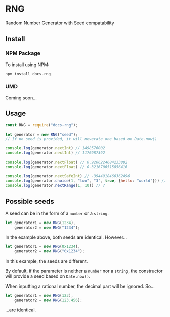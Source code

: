 # RNG
Random Number Generator with Seed compatability

## Install
### NPM Package
To install using NPM:

    npm install docs-rng

### UMD
Coming soon...

## Usage
```javascript
const RNG = require("docs-rng");

let generator = new RNG("seed");
// If no seed is provided, it will neverate one based on Date.now()

console.log(generator.nextInt) // 1498576002
console.log(generator.nextInt) // 1176987392

console.log(generator.nextFloat) // 0.9206224684233882
console.log(generator.nextFloat) // 0.3216706515856416

console.log(generator.nextSafeInt) // -3944918460362496
console.log(generator.choice(1, "two", "3", true, {hello: "world"})) // "3"
console.log(generator.nextRange(1, 10)) // 7
```

## Possible seeds
A seed can be in the form of a `number` or a `string`.

```javascript
let generator1 = new RNG(1234),
    generator2 = new RNG("1234");
```

In the example above, both seeds are identical. However...

```javascript
let generator1 = new RNG(0x1234),
    generator2 = new RNG("0x1234");
```

In this example, the seeds are different.

By default, if the parameter is neither a `number` nor a `string`, the constructor will provide a seed based on `Date.now()`.

When inputting a rational number, the decimal part will be ignored. So...

```javascript
let generator1 = new RNG(123),
    generator2 = new RNG(123.456);
```

...are identical.